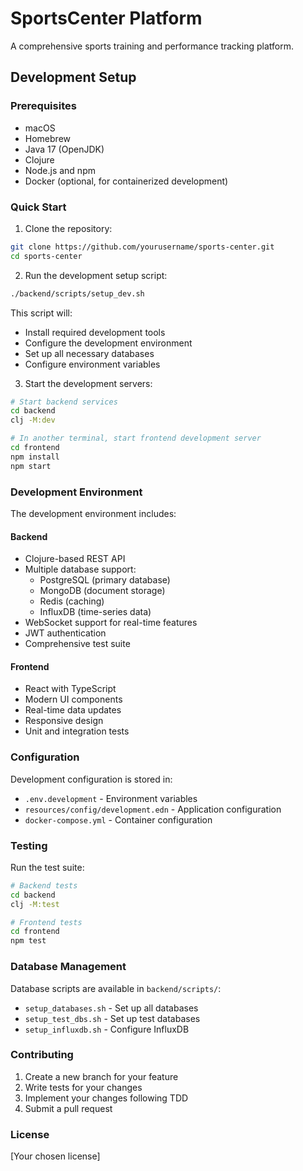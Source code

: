 # SportsCenter Platform

A comprehensive sports training and performance tracking platform.

## Development Setup

### Prerequisites
- macOS
- Homebrew
- Java 17 (OpenJDK)
- Clojure
- Node.js and npm
- Docker (optional, for containerized development)

### Quick Start

1. Clone the repository:
```bash
git clone https://github.com/yourusername/sports-center.git
cd sports-center
```

2. Run the development setup script:
```bash
./backend/scripts/setup_dev.sh
```

This script will:
- Install required development tools
- Configure the development environment
- Set up all necessary databases
- Configure environment variables

3. Start the development servers:
```bash
# Start backend services
cd backend
clj -M:dev

# In another terminal, start frontend development server
cd frontend
npm install
npm start
```

### Development Environment

The development environment includes:

#### Backend
- Clojure-based REST API
- Multiple database support:
  - PostgreSQL (primary database)
  - MongoDB (document storage)
  - Redis (caching)
  - InfluxDB (time-series data)
- WebSocket support for real-time features
- JWT authentication
- Comprehensive test suite

#### Frontend
- React with TypeScript
- Modern UI components
- Real-time data updates
- Responsive design
- Unit and integration tests

### Configuration

Development configuration is stored in:
- `.env.development` - Environment variables
- `resources/config/development.edn` - Application configuration
- `docker-compose.yml` - Container configuration

### Testing

Run the test suite:
```bash
# Backend tests
cd backend
clj -M:test

# Frontend tests
cd frontend
npm test
```

### Database Management

Database scripts are available in `backend/scripts/`:
- `setup_databases.sh` - Set up all databases
- `setup_test_dbs.sh` - Set up test databases
- `setup_influxdb.sh` - Configure InfluxDB

### Contributing

1. Create a new branch for your feature
2. Write tests for your changes
3. Implement your changes following TDD
4. Submit a pull request

### License

[Your chosen license]
